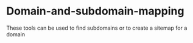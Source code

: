 # Domain-and-subdomain-mapping
These tools can be used to find subdomains or to create a sitemap for a domain
